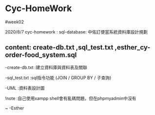# Cyc-HomeWork
#week02

2020/8/7 cyc-homework :
sql-database: 中佑訂便當系統資料庫設計規劃

content: create-db.txt ,sql_test.txt ,esther_cy-order-food_system.sql
---

-create-db.txt :建立資料庫與資料表及關聯

-sql_test.txt :sql指令功能 (JOIN / GROUP BY / 子查詢)

-UML :資料表設計圖

!note :自己使用xampp shell會有亂碼問題，但在phpmyadmin中沒有

~
-Esther
